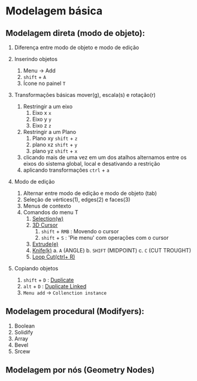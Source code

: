 # Modelagem básica

## Modelagem direta (modo de objeto):

1. Diferença entre modo de objeto e modo de edição

1. Inserindo objetos
   1. Menu -> Add
   2. ``shift`` + ``A``
   3. Ícone no painel ``T``

2. Transformações básicas mover(g), escala(s) e rotação(r)
   1. Restringir a um eixo
      1. Eixo x ``x``
      2. Eixo y ``y``
      3. Eixo z ``z``
   2. Restringir a um Plano
      1. Plano xy ``shift`` + ``z``
      2. plano xz ``shift`` + ``y``
      3. plano yz ``shift`` + ``x``
   3. clicando mais de uma vez em um dos atalhos alternamos entre os eixos do sistema global, local e desativando a restrição
   4. aplicando transformações ``ctrl`` + ``a``

3. Modo de edição
   1. Alternar entre modo de edição e modo de objeto (tab)
   2. Seleção de vértices(1), edges(2) e faces(3)
   3. Menus de contexto
   4. Comandos do menu T
      1. [Selection(w)](https://docs.blender.org/manual/en/latest/interface/selecting.html)
      2. [3D Cursor](https://docs.blender.org/manual/en/latest/editors/3dview/3d_cursor.html)
         1. ``shift`` + ``RMB`` : Movendo o cursor
         2. ``shift`` + ``S`` : 'Pie menu' com operações com o cursor
      3. [Extrude(e)](https://docs.blender.org/manual/en/latest/modeling/meshes/editing/mesh/extrude.html)
      4. [Knife(k)](https://docs.blender.org/manual/en/latest/modeling/meshes/tools/knife.html)
         a. ``A`` (ANGLE)
         b. ``SHIFT`` (MIDPOINT)
         c. ``C`` (CUT TROUGHT)
      5. [Loop Cut(ctrl+ R)](https://docs.blender.org/manual/en/latest/modeling/meshes/tools/loop.html)
4. Copiando objetos
   1. ``shift`` + ``D`` : [Duplicate](https://docs.blender.org/manual/en/latest/scene_layout/object/editing/duplicate.html)
   2. ``alt`` + ``D`` : [Duplicate Linked](https://docs.blender.org/manual/en/latest/scene_layout/object/editing/duplicate_linked.html)
   3. ``Menu add`` -> ``Collenction instance``

## Modelagem procedural (Modifyers):
   1. Boolean
   2. Solidify
   3. Array
   4. Bevel
   5. Srcew



## Modelagem por nós (Geometry Nodes)
